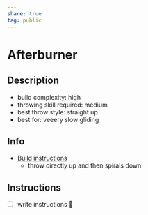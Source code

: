 ```yaml
---  
share: true  
tag: public  
---  
```

# Afterburner  
  
## Description  
- build complexity: high  
- throwing skill required: medium  
- best throw style: straight up  
- best for: veeery slow gliding  
  
## Info  
- [Build instructions](https://www.youtube.com/watch?v=B3kJ-ZZfoDw)  
  - throw directly up and then spirals down  
  
## Instructions  
- [ ] write instructions 🔽 
